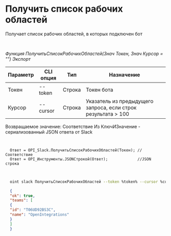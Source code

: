 ﻿---
sidebar_position: 2
---

# Получить список рабочих областей
 Получает список рабочих областей, в которых подключен бот




<br/>


*Функция ПолучитьСписокРабочихОбластей(Знач Токен, Знач Курсор = "") Экспорт*

  | Параметр | CLI опция | Тип | Назначение |
  |-|-|-|-|
  | Токен | --token | Строка | Токен бота |
  | Курсор | --cursor | Строка | Указатель из предыдущего запроса, если строк результата > 100 |

  
  Возвращаемое значение:   Соответствие Из КлючИЗначение - сериализованный JSON ответа от Slack


```bsl title="Пример кода"
  
  
  Ответ = OPI_Slack.ПолучитьСписокРабочихОбластей(Токен); //Соответствие
  Ответ = OPI_Инструменты.JSONСтрокой(Ответ);             //JSON строка
  
```
	


```sh title="Пример команды CLI"
    
  oint slack ПолучитьСписокРабочихОбластей --token %token% --cursor %cursor%

```

```json title="Результат"
  {
  "ok": true,
  "teams": [
  {
  "id": "T06UD92BS3C",
  "name": "OpenIntegrations"
  }
  ]
  }
```
